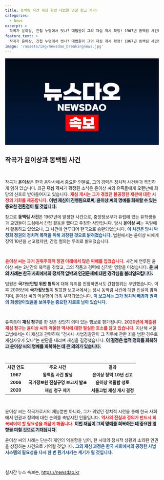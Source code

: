 ```yaml
---
title: 동백림 사건 재심 확정 대법원 검찰 항고 기각!
categories:
  - News
excerpt: >
  작곡가 윤이상, 간첩 누명에서 벗나? 대법원이 그의 재심 개시 확정! 1967년 동백림 사건의 진실이 밝혀질 날이 다가온다. 과연 윤이상이 겪은 불공정한 역사의 재조명은 어떻게 이루어질까? 클릭하여 자세한 소식을 확인하세요!
feature_text: >
  작곡가 윤이상, 간첩 누명에서 벗나? 대법원이 그의 재심 개시 확정! 1967년 동백림 사건의 진실이 밝혀질 날이 다가온다. 과연 윤이상이 겪은 불공정한 역사의 재조명은 어떻게 이루어질까? 클릭하여 자세한 소식을 확인하세요!
image: '/assets/img/newsdao_breakingnews.jpg'
---
```


<p><img src="/assets/img/newsdao_breakingnews.jpg" alt="firstkoreanews 속보" /></p>

<h2 data-ke-size="size26">작곡가 윤이상과 동백림 사건</h2>

<p data-ke-size="size16">&nbsp;</p>

<p>작곡가 <strong>윤이상</strong>은 한국 음악사에서 중요한 인물로, 그의 경력은 정치적 사건들과 복잡하게 얽혀 있습니다. 최근 <strong>재심 개시</strong>가 확정된 소식은 윤이상 씨의 유족들에게 오랜만에 희망의 신호로 받아들여지고 있습니다. <b><span style="color: #ee2323;">재심 개시는 그가 겪었던 불공정한 재판에 대한 시정의 기회를 제공합니다.</span></b> <b><span style="background-color: #21538527;">이번 재심이 진행됨으로써, 윤이상 씨의 명예를 회복할 수 있는 중요한 전환점이 될 것입니다.</span></b></p>

<p>참고로 <strong>동백림 사건</strong>은 1967년에 발생한 사건으로, 중앙정보부가 유럽에 있는 유학생들과 교민들이 도심에서 간첩 활동을 했다고 주장한 사안입니다. 당시 <strong>윤이상 씨</strong>는 독일에서 활동하고 있었으나, 그 사건에 연루되어 한국으로 송환되었습니다. <b><span style="color: #1a5490;">이 사건은 당시 박정희 정권의 정치적 목적을 위해 과장된 것으로 밝혀졌습니다.</span></b> 법원에서는 윤이상 씨에게 징역 10년을 선고했지만, 간첩 혐의는 무죄로 밝혀졌습니다. </p>

<p data-ke-size="size16">&nbsp;</p>

<p><b><span style="color: #ee2323;">윤이상 씨는 과거 권위주의적 정권 아래에서 많은 피해를 입었습니다.</span></b> 사건에 연루된 윤이상 씨는 2년간의 복역을 겪었고, 그의 작품과 경력에 심각한 영향을 미쳤습니다. <b><span style="background-color: #21538527;">윤 씨의 사례는 한국 사회에서의 정치적 압박과 인권문제에 대한 경각심을 불러일으킵니다.</span></b></p>

<p>법원은 <strong>국가보안법 위반 혐의</strong>에 대해 유죄를 인정하면서도 간첩행위는 부인했습니다. 이후 2006년에 <strong>국가정보원</strong>이 발표한 보고서에서는 당시 동백림 사건에 대한 진실이 밝혀지며, 윤이상 씨의 억울함이 더욱 부각되었습니다. <b><span style="color: #1a5490;">이 보고서는 그가 정치적 배경과 권력의 희생양이었음을 보여주는 중요한 자료로 남아 있습니다.</span></b> </p>

<p data-ke-size="size16">&nbsp;</p>

<p>유족측이 <strong>재심 청구</strong>를 한 것은 상당히 의미 있는 행보로 평가됩니다. <b><span style="color: #ee2323;">2020년에 제출된 재심 청구는 윤이상 씨의 억울한 역사에 대한 절실한 호소를 담고 있습니다.</span></b> 지난해 서울고법에서는 이 재심과 관련하여 "검사나 사법경찰관이 그 직무에 관한 죄를 범한 경우로 재심사유가 있다"는 판단을 내리며 재심을 결정했습니다. <b><span style="background-color: #21538527;">이 결정은 법적 정의를 회복하고 윤이상 씨의 명예를 회복하는 데 큰 의의가 있습니다.</span></b> </p>

<p data-ke-size="size16">&nbsp;</p>

<table style="width:100%; border-collapse:collapse;">
<tr>
<td style="text-align: center; height: 17px;"><b>사건 연도</b></td>
<td style="text-align: center; height: 17px;"><b>주요 사건</b></td>
<td style="text-align: center; height: 17px;"><b>결과</b></td>
</tr>
<tr>
<td style="text-align: center; height: 17px;"><b>1967</b></td>
<td style="text-align: center; height: 17px;"><b>동백림 사건 발생</b></td>
<td style="text-align: center; height: 17px;"><b>윤이상 징역 10년 선고</b></td>
</tr>
<tr>
<td style="text-align: center; height: 17px;"><b>2006</b></td>
<td style="text-align: center; height: 17px;"><b>국가정보원 진실규명 보고서 발표</b></td>
<td style="text-align: center; height: 17px;"><b>윤이상 억울함 성토</b></td>
</tr>
<tr>
<td style="text-align: center; height: 17px;"><b>2020</b></td>
<td style="text-align: center; height: 17px;"><b>재심 청구 제기</b></td>
<td style="text-align: center; height: 17px;"><b>서울고법 재심 개시 결정</b></td>
</tr>
</table>

<p data-ke-size="size16">&nbsp;</p>

<p>윤이상 씨는 작곡가로서의 재능뿐만 아니라, 그가 겪었던 정치적 시련을 통해 한국 사회에서 인권과 정의에 대한 논의를 촉발시킨 인물입니다. <b><span style="color: #ee2323;">역사의 진실과 정의가 반드시 회복되어야 할 필요성을 깨닫게 해줍니다.</span></b> <b><span style="background-color: #21538527;">이번 재심이 그의 명예를 회복하는 데 중요한 영향을 미칠 것으로 기대됩니다.</span></b> </p>

<p>윤이상 씨의 사례는 단순히 개인의 억울함을 넘어, 한 시대의 정치적 상황과 소외된 인권을 상징하는 사건으로 기억될 것입니다. <b><span style="color: #1a5490;">그의 재심 과정은 한국 사회에서의 공정한 사법 시스템의 필요성을 다시 한 번 환기시키는 계기가 될 것입니다.</span></b> </p>

<p data-ke-size="size16">&nbsp;</p>
실시간 뉴스 속보는, <a href="https://newsdao.kr" rel="dofollow">https://newsdao.kr</a>


